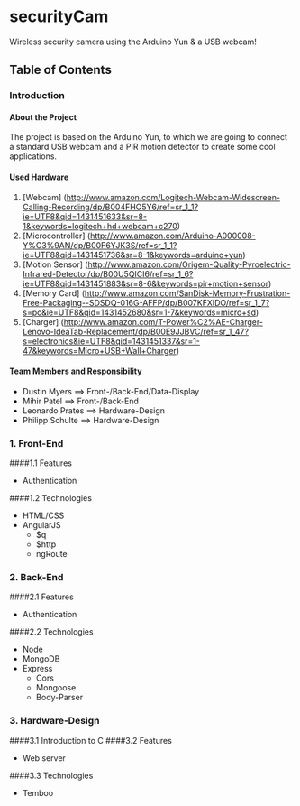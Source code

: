 # securityCam
Wireless security camera using the Arduino Yun &amp; a USB webcam!

## Table of Contents
  
### Introduction
  
#### About the Project

The project is based on the Arduino Yun, to which we are going to connect a standard USB webcam and a PIR motion detector to create some cool applications.
      
#### Used Hardware
1. [Webcam] (http://www.amazon.com/Logitech-Webcam-Widescreen-Calling-Recording/dp/B004FHO5Y6/ref=sr_1_1?ie=UTF8&qid=1431451633&sr=8-1&keywords=logitech+hd+webcam+c270)
2. [Microcontroller] (http://www.amazon.com/Arduino-A000008-Y%C3%9AN/dp/B00F6YJK3S/ref=sr_1_1?ie=UTF8&qid=1431451736&sr=8-1&keywords=arduino+yun)
3. [Motion Sensor] (http://www.amazon.com/Origem-Quality-Pyroelectric-Infrared-Detector/dp/B00U5QICI6/ref=sr_1_6?ie=UTF8&qid=1431451883&sr=8-6&keywords=pir+motion+sensor)
4. [Memory Card] (http://www.amazon.com/SanDisk-Memory-Frustration-Free-Packaging--SDSDQ-016G-AFFP/dp/B007KFXIDO/ref=sr_1_7?s=pc&ie=UTF8&qid=1431452680&sr=1-7&keywords=micro+sd)
5. [Charger] (http://www.amazon.com/T-Power%C2%AE-Charger-Lenovo-IdeaTab-Replacement/dp/B00E9JJBVC/ref=sr_1_47?s=electronics&ie=UTF8&qid=1431451337&sr=1-47&keywords=Micro+USB+Wall+Charger)
      
#### Team Members and Responsibility
* Dustin Myers      ==>   Front-/Back-End/Data-Display
* Mihir Patel       ==>   Front-/Back-End
* Leonardo Prates   ==>   Hardware-Design
* Philipp Schulte   ==>   Hardware-Design

### 1. Front-End
####1.1 Features
  * Authentication
  
####1.2 Technologies
  * HTML/CSS
  * AngularJS
    * $q
    * $http
    * ngRoute

### 2. Back-End
####2.1 Features
  * Authentication

####2.2 Technologies
  * Node
  * MongoDB
  * Express
    * Cors
    * Mongoose
    * Body-Parser
  
### 3. Hardware-Design
####3.1 Introduction to C
####3.2 Features
  * Web server

####3.3 Technologies
  * Temboo
